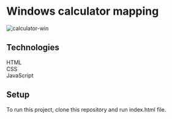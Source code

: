 # Windows calculator mapping

![calculator-win](https://user-images.githubusercontent.com/32830976/107021210-27811300-67a4-11eb-9341-b640fa1adb0e.gif)

## Technologies
HTML </br>
CSS </br>
JavaScript

## Setup
To run this project, clone this repository and run index.html file.
